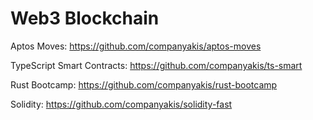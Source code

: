 # Web3 Blockchain

Aptos Moves:
https://github.com/companyakis/aptos-moves

TypeScript Smart Contracts:
https://github.com/companyakis/ts-smart

Rust Bootcamp:
https://github.com/companyakis/rust-bootcamp

Solidity:
https://github.com/companyakis/solidity-fast





